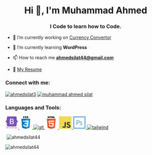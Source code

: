 <h1 align="center">Hi 👋, I'm Muhammad Ahmed</h1>
<h3 align="center">I Code to learn how to Code.</h3>

- 🔭 I’m currently working on [Currency Convertor](https://github.com/ahmedsilat44/Currency-convertor)

- 🌱 I’m currently learning **WordPress**

- 📫 How to reach me **ahmedsilat44@gmail.com**

- 📜 <a href="https://rxresu.me/talisdemha/software-engineer" download>My Resume</a>

<h3 align="left">Connect with me:</h3>
<p align="left">
<a href="https://twitter.com/AhmedSilat3" target="blank"><img align="center" src="https://raw.githubusercontent.com/rahuldkjain/github-profile-readme-generator/master/src/images/icons/Social/twitter.svg" alt="ahmedsilat3" height="30" width="40" /></a>
<a href="https://www.linkedin.com/in/muhammad-ahmed-silat-aaa799208/" target="blank"><img align="center" src="https://raw.githubusercontent.com/rahuldkjain/github-profile-readme-generator/master/src/images/icons/Social/linked-in-alt.svg" alt="muhammad ahmed silat" height="30" width="40" /></a>
</p>

<h3 align="left">Languages and Tools:</h3>
<p align="left"> <a href="https://getbootstrap.com" target="_blank" rel="noreferrer"> <img src="https://raw.githubusercontent.com/devicons/devicon/master/icons/bootstrap/bootstrap-plain-wordmark.svg" alt="bootstrap" width="40" height="40"/> </a> <a href="https://www.w3schools.com/css/" target="_blank" rel="noreferrer"> <img src="https://raw.githubusercontent.com/devicons/devicon/master/icons/css3/css3-original-wordmark.svg" alt="css3" width="40" height="40"/> </a> <a href="https://git-scm.com/" target="_blank" rel="noreferrer"> <img src="https://www.vectorlogo.zone/logos/git-scm/git-scm-icon.svg" alt="git" width="40" height="40"/> </a> <a href="https://www.w3.org/html/" target="_blank" rel="noreferrer"> <img src="https://raw.githubusercontent.com/devicons/devicon/master/icons/html5/html5-original-wordmark.svg" alt="html5" width="40" height="40"/> </a> <a href="https://developer.mozilla.org/en-US/docs/Web/JavaScript" target="_blank" rel="noreferrer"> <img src="https://raw.githubusercontent.com/devicons/devicon/master/icons/javascript/javascript-original.svg" alt="javascript" width="40" height="40"/> </a> <a href="https://www.photoshop.com/en" target="_blank" rel="noreferrer"> <img src="https://raw.githubusercontent.com/devicons/devicon/master/icons/photoshop/photoshop-line.svg" alt="photoshop" width="40" height="40"/> </a> <a href="https://tailwindcss.com/" target="_blank" rel="noreferrer"> <img src="https://www.vectorlogo.zone/logos/tailwindcss/tailwindcss-icon.svg" alt="tailwind" width="40" height="40"/> </a> </p>


<p>&nbsp;<img align="centre" src="https://github-readme-stats.vercel.app/api?username=ahmedsilat44&show_icons=true&locale=en" alt="ahmedsilat44" /></p>

<p><img align="centre" src="https://github-readme-streak-stats.herokuapp.com/?user=ahmedsilat44&" alt="ahmedsilat44" /></p>

